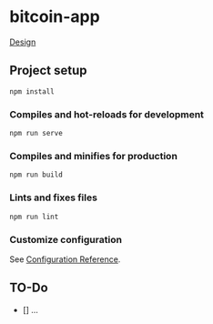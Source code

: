 # bitcoin-app
[Design](https://www.figma.com/file/KAx8fj0tTS3gzk9gOgtW4Z/sD-Aufgabe?node-id=6%3A40)
## Project setup
```
npm install
```

### Compiles and hot-reloads for development
```
npm run serve
```

### Compiles and minifies for production
```
npm run build
```

### Lints and fixes files
```
npm run lint
```

### Customize configuration
See [Configuration Reference](https://cli.vuejs.org/config/).


## TO-Do
- [] ...
